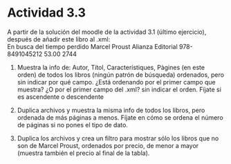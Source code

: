 # Actividad 3.3
A partir de la solución del moodle de la actividad 3.1 (último ejercicio), después de añadir este libro al .xml:
<br/>
    <llibre>
        <titol>En busca del tiempo perdido</titol>
        <autor>Marcel Proust</autor>
        <editor>Alianza Editorial</editor>
        <isbn>978-8491045212</isbn>
        <preu>53.00</preu>
        <pagines>2744</pagines>
    </llibre>

1. Muestra la info de:
Autor, Títol, Característiques, Pàgines (en este orden)
de todos los libros (ningún patrón de búsqueda) ordenados, pero sin indicar por qué campo. ¿Está ordenando por el primer campo que muestra? ¿O por el primer campo del .xml?
sin indicar el orden. Fíjate si es ascendente o descendente

2. Duplica archivos y muestra la misma info de todos los libros, pero ordenada de más páginas a menos. 
Fíjate en cómo se ordena el número de páginas si no pones el tipo de dato.


3. Duplica los archivos y crea un filtro para mostrar sólo los libros que no son de Marcel Proust, ordenados por precio, de menor a mayor (muestra también el precio al final de la tabla).
